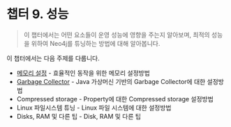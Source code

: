# 챕터 9. 성능

> 이 챕터에서는 어떤 요소들이 운영 성능에 영향을 주는지 알아보며, 최적의 성능을 위하여 Neo4j를 튜닝하는 방법에 대해 알아봅니다.

이 챕터에서는 다음 주제를 다룹니다.

* [메모리 설정](/chapter9/91-ba54-baa8-b9ac-c124-c815.md) - 효율적인 동작을 위한 메모리 설정방법
* [Garbage Collector](/chapter9/92-garbage-collector-d29c-b2dd.md) - Java 가상머신 기반의 Garbage Collector에 대한 설정방법
* Compressed storage - Property에 대한 Compressed storage 설정방법
* Linux 파일시스템 튜닝 - Linux 파일 시스템에 대한 설정방법
* Disks, RAM 및 다른 팁 - Disk, RAM 및 다른 팁



